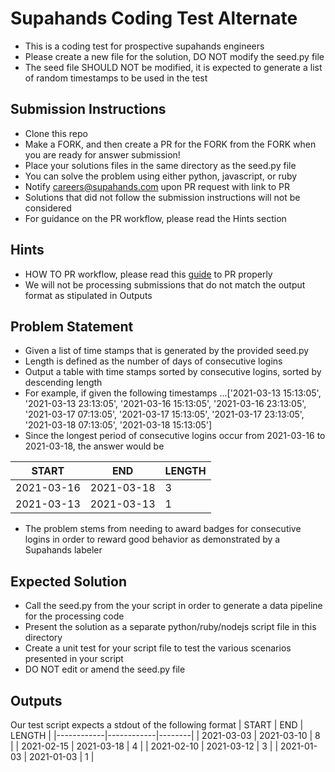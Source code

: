 # Supahands Coding Test Alternate
* This is a coding test for prospective supahands engineers
* Please create a new file for the solution, DO NOT modify the seed.py file
* The seed file SHOULD NOT be modified, it is expected to generate a list of random timestamps to be used in the test

## Submission Instructions
* Clone this repo
* Make a FORK, and then create a PR for the FORK from the FORK when you are ready for answer submission!
* Place your solutions files in the same directory as the seed.py file
* You can solve the problem using either python, javascript, or ruby
* Notify [careers@supahands.com](mailto:careers@supahands.com) upon PR request with link to PR
* Solutions that did not follow the submission instructions will not be considered
* For guidance on the PR workflow, please read the Hints section

## Hints
* HOW TO PR workflow, please read this [guide](https://gist.github.com/kaizenx/542bc3bebbb75029f0c96d5871d66af5) to PR properly
* We will not be processing submissions that do not match the output format as stipulated in Outputs


## Problem Statement
* Given a list of time stamps that is generated by the provided seed.py
* Length is defined as the number of days of consecutive logins
* Output a table with time stamps sorted by consecutive logins, sorted by descending length
* For example, if given the following timestamps ...['2021-03-13 15:13:05', '2021-03-13 23:13:05', '2021-03-16 15:13:05', '2021-03-16 23:13:05', '2021-03-17 07:13:05', '2021-03-17 15:13:05', '2021-03-17 23:13:05', '2021-03-18 07:13:05', '2021-03-18 15:13:05']
* Since the longest period of consecutive logins occur from 2021-03-16 to 2021-03-18, the answer would be

| START      | END        | LENGTH |
|------------|------------|--------|
| 2021-03-16 | 2021-03-18 |      3 |
| 2021-03-13 | 2021-03-13 |      1 |


* The problem stems from needing to award badges for consecutive logins in order to reward good behavior as demonstrated by a Supahands labeler

## Expected Solution
* Call the seed.py from the your script in order to generate a data pipeline for the processing code
* Present the solution as a separate python/ruby/nodejs script file in this directory
* Create a unit test for your script file to test the various scenarios presented in your script
* DO NOT edit or amend the seed.py file

## Outputs
Our test script expects a stdout of the following format
| START      | END        | LENGTH |
|------------|------------|--------|
| 2021-03-03 | 2021-03-10 |      8 |
| 2021-02-15 | 2021-03-18 |      4 |
| 2021-02-10 | 2021-03-12 |      3 |
| 2021-01-03 | 2021-01-03 |      1 |
